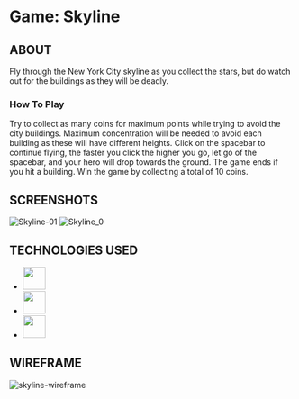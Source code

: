 # Game: Skyline #

## ABOUT ##
Fly through the New York City skyline as you collect the stars, but do watch out for the buildings as they will be deadly. 
### How To Play ###
Try to collect as many coins for maximum points while trying to avoid the city buildings. Maximum concentration will be needed to avoid each building as these will have different heights. Click on the spacebar to continue flying, the faster you click the higher you go, let go of the spacebar, and your hero will drop towards the ground. The game ends if you hit a building. Win the game by collecting a total of 10 coins.

## SCREENSHOTS ##
![Skyline-01](https://github.com/jessvasq/Skyline-Game/assets/119137671/128e4db2-d4d2-4306-8f25-f17c8fc0797d)
![Skyline_0](https://github.com/jessvasq/Skyline-Game/assets/119137671/d297f9ac-d572-4db4-bda4-55bf4826f49d)

## TECHNOLOGIES USED ##
* <img src='https://github.com/jessvasq/TENNI5-OPEN--Frontend/assets/119137671/3346c672-8570-4544-91e4-5a39042458e4' width=40px height=40px>   
* <img src='https://github.com/jessvasq/Skyline-Game/assets/119137671/b731d5b1-8612-4873-9c4e-ad484d31ee91' width=40px height=40px>   
* <img src='https://github.com/jessvasq/TENNI5-OPEN--Frontend/assets/119137671/c932b977-1daf-497b-8b41-db15a2a305e8' width=40px height=40px>   

## WIREFRAME ## 
![skyline-wireframe](https://github.com/jessvasq/Skyline-Game/assets/119137671/b0647881-7c4e-44f9-8cea-38b1e68cfaa5)
